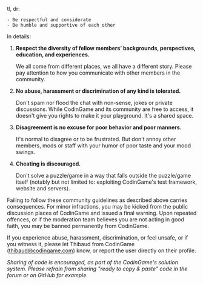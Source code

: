 tl, dr:

```
- Be respectful and considerate
- Be humble and supportive of each other
```

In details:

1. **Respect the diversity of fellow members’ backgrounds, perspectives, education, and experiences.**

	We all come from different places, we all have a different story. Please pay attention to how you communicate with other members in the community.

2. **No abuse, harassment or discrimination of any kind is tolerated.**

	Don't spam nor flood the chat with non-sense, jokes or private discussions. While CodinGame and its community are free to access, it doesn't give you rights to make it your playground. It's a shared space.

3. **Disagreement is no excuse for poor behavior and poor manners.**

	It's normal to disagree or to be frustrated. But don't annoy other members, mods or staff with your humor of poor taste and your mood swings.

4. **Cheating is discouraged.**

	Don't solve a puzzle/game in a way that falls outside the puzzle/game itself (notably but not limited to: exploiting CodinGame's test framework, website and servers).

Failing to follow these community guidelines as described above carries consequences.
For minor infractions, you may be kicked from the public discussion places of CodinGame and issued a final warning. Upon repeated offences, or if the moderation team believes you are not acting in good faith, you may be banned permanently from CodinGame.

If you experience abuse, harassment, discrimination, or feel unsafe, or if you witness it, please let Thibaud from CodinGame (thibaud@codingame.com) know, or report the user directly on their profile.

*Sharing of code is encouraged, as part of the CodinGame's solution system. Please refrain from sharing "ready to copy & paste" code in the forum or on GitHub for example.*